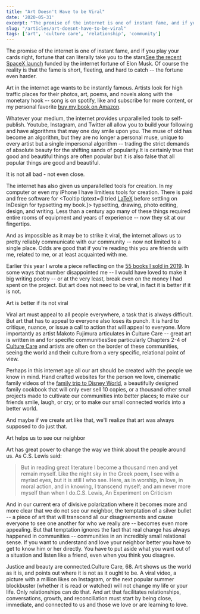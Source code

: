 ```yaml
---
title: "Art Doesn't Have to be Viral"
date: '2020-05-31'
excerpt: "The promise of the internet is one of instant fame, and if you play your cards right, fortune that can literally take you to the stars, but is that really art's purpose?"
slug: "/articles/art-doesnt-have-to-be-viral"
tags: ['art', 'culture care', 'relationship', 'community']
---
```


The promise of the internet is one of instant fame, and if you play your cards right, fortune that can literally take you to the stars<Footnote count={1}>[See the recent SpaceX launch](https://www.washingtonpost.com/technology/2020/05/30/elon-musk-spacex-pull-off-another-feat-few-thought-possible/) funded by the internet fortune of Elon Musk</Footnote>. Of course the reality is that the fame is short, fleeting, and hard to catch -- the fortune even harder.

Art in the internet age wants to be instantly famous. Artists look for high traffic places for their photos, art, poems, and novels along with the monetary hook -- song is on spotify, like and subscribe for <Tooltip tiptext="and more ads">more content</Tooltip>, or my personal favorite <Linktip tiptext="I am just as guilty as anyone for dreaming of making it big 🤷🏼‍♂️">[buy my book on Amazon](https://www.amazon.com/Seasons-Thought-D-S-Chapman/dp/0578504359)</Linktip>.

Whatever your medium, the internet provides unparallelled tools to self-publish. Youtube, Instagram, and Twitter all allow you to build your following and have algorithms that may one day smile upon you. The muse of old has become an algorithm, but they are no longer a personal muse, unique to every artist but a single impersonal algorithm -- trading the strict demands of absolute beauty for the shifting sands of popularity.<Footnote count={2}>It is certainly true that good and beautiful things are often popular but it is also false that all popular things are good and beautiful.</Footnote>

<Callout>It is not all bad - not even close.</Callout>

The internet has also given us unparallelled tools for creation. In my computer or even my iPhone I have limitless tools for creation. There is paid and free software for <Tooltip tiptext={<span>I tried <a href="/articles/typesetting-poems-with-latex-i">LaTeX</a> before settling on InDesign for typsetting my book.</span>}> typsetting</Tooltip>, drawing, photo editing, design, and writing. Less than a century ago many of these things required entire rooms of equipment and years of experience -- now they sit at our fingertips.

And as impossible as it may be to strike it viral, the internet allows us to pretty reliably communicate with our community -- now not limited to a single place. Odds are good that if you're reading this you are friends with me, related to me, or at least acquainted with me. 

Earlier this year I wrote a piece reflecting on the [55 books I sold in 2019](/articles/55-books). In some ways that number disappointed me -- I would have loved to <Tooltip tiptext="An unrealistic goal at the best of times 😉">make it big writing poetry</Tooltip> -- or at the very least, break even on the money I had spent on the project. But art does not need to be viral, in fact it is better if it is not.

<Callout>Art is better if its not viral</Callout>

Viral art must appeal to all people everywhere, a task that is always difficult. But art that has to appeal to everyone also loses its punch. It is hard to critique, nuance, or issue a call to action that will appeal to everyone. More importantly as artist Makoto Fujimura articulates in Culture Care -- great art is written in and for specific communities<Footnote count={3}>See particularly Chapters 2-4 of [Culture Care](/notes/culture-care)</Footnote> and artists are often <Tooltip tiptext="Fujimura uses the anglosaxon term mearcstapasm or border-walkers, to describe artists">on the border</Tooltip> of these communities, seeing the world and their culture from a very specific, relational point of view.

Perhaps in this internet age all our art should be created with the people we know in mind. Hand crafted websites for the person we love, cinematic family videos of the <Linktip tiptext="This video was shot entirely on an iPhone!">[ family trip to Disney World](https://www.youtube.com/watch?v=unGFQaxFUWU)</Linktip>, a beautifully designed family cookbook that will only ever sell 10 copies, or a thousand other small projects made to cultivate our communities into better places; to make our friends smile, laugh, or cry; or to make our small connected worlds into a better world.

And maybe if we create art like that, we'll realize that art was always supposed to do just that.

<Callout>Art helps us to see our neighbor</Callout>

Art has great power to change the way we think about the people around us. As C.S. Lewis said:

>But in reading great literature I become a thousand men and yet remain myself. Like the night sky in the Greek poem, I see with a myriad eyes, but it is still I who see. Here, as in worship, in love, in moral action, and in knowing, I transcend myself; and am never more myself than when I do.<Footnote count={4}>C.S. Lewis, An Experiment on Criticism</Footnote>

And in our current era of divisive polarization where it becomes more and more clear that we do not see our neighbor, the temptation of a silver bullet -- a piece of art that will transcend all our disagreements and cause everyone to see one another for who we really are -- becomes even more appealing. But that temptation ignores the fact that real change has always happened in communities -- communities in an incredibly small relational sense. If you want to understand and love your neighbor better you have to get to know him or her directly. You have to put aside what you want out of a situation and listen like a friend, even when you think you disagree. 

Justice and beauty are connected.<Footnote count={5}>Culture Care, 68.</Footnote> Art shows us the world as it is, and points out where it is not as it ought to be. A viral video, a picture with a million likes on Instagram, or the next popular summer blockbuster (whether it is read or watched) will not change my life or your life. Only relationships can do that. And art that facilitates relationships, conversations, growth, and reconciliation must start by being close, immediate, and connected to us and those we love or are learning to love.

